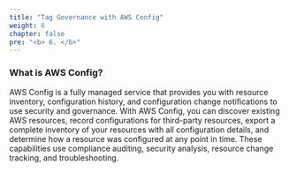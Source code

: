 ```yaml
---
title: "Tag Governance with AWS Config"
weight: 6
chapter: false
pre: "<b> 6. </b>"
---
```


### What is AWS Config?

AWS Config  is a fully managed service that provides you with resource inventory, configuration history, and configuration change notifications to use security and governance. With AWS Config, you can discover existing AWS resources, record configurations for third-party resources, export a complete inventory of your resources with all configuration details, and determine how a resource was configured at any point in time. These capabilities use compliance auditing, security analysis, resource change tracking, and troubleshooting.